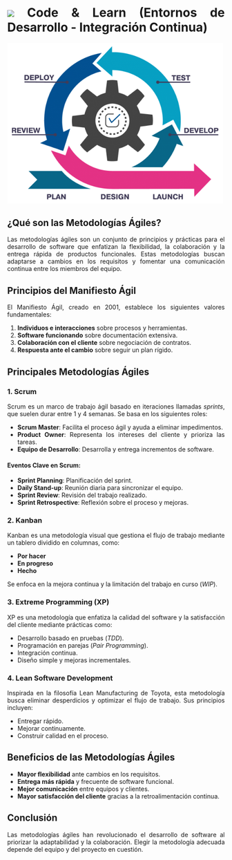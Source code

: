 <div align="justify">

# <img src=../../../../images/coding-book.png width="40"> Code & Learn (Entornos de Desarrollo - Integración Continua)

<img src="images/metodologia-agile.png" width="500" >

## ¿Qué son las Metodologías Ágiles?

Las metodologías ágiles son un conjunto de principios y prácticas para el desarrollo de software que enfatizan la flexibilidad, la colaboración y la entrega rápida de productos funcionales. Estas metodologías buscan adaptarse a cambios en los requisitos y fomentar una comunicación continua entre los miembros del equipo.

## Principios del Manifiesto Ágil

El Manifiesto Ágil, creado en 2001, establece los siguientes valores fundamentales:

1. **Individuos e interacciones** sobre procesos y herramientas.
2. **Software funcionando** sobre documentación extensiva.
3. **Colaboración con el cliente** sobre negociación de contratos.
4. **Respuesta ante el cambio** sobre seguir un plan rígido.

## Principales Metodologías Ágiles

### 1. Scrum
Scrum es un marco de trabajo ágil basado en iteraciones llamadas *sprints*, que suelen durar entre 1 y 4 semanas. Se basa en los siguientes roles:

- **Scrum Master**: Facilita el proceso ágil y ayuda a eliminar impedimentos.
- **Product Owner**: Representa los intereses del cliente y prioriza las tareas.
- **Equipo de Desarrollo**: Desarrolla y entrega incrementos de software.

#### Eventos Clave en Scrum:

- **Sprint Planning**: Planificación del sprint.
- **Daily Stand-up**: Reunión diaria para sincronizar el equipo.
- **Sprint Review**: Revisión del trabajo realizado.
- **Sprint Retrospective**: Reflexión sobre el proceso y mejoras.

### 2. Kanban

Kanban es una metodología visual que gestiona el flujo de trabajo mediante un tablero dividido en columnas, como:

- **Por hacer**
- **En progreso**
- **Hecho**

Se enfoca en la mejora continua y la limitación del trabajo en curso (*WIP*).

### 3. Extreme Programming (XP)

XP es una metodología que enfatiza la calidad del software y la satisfacción del cliente mediante prácticas como:

- Desarrollo basado en pruebas (*TDD*).
- Programación en parejas (*Pair Programming*).
- Integración continua.
- Diseño simple y mejoras incrementales.

### 4. Lean Software Development

Inspirada en la filosofía Lean Manufacturing de Toyota, esta metodología busca eliminar desperdicios y optimizar el flujo de trabajo. Sus principios incluyen:

- Entregar rápido.
- Mejorar continuamente.
- Construir calidad en el proceso.

## Beneficios de las Metodologías Ágiles

- **Mayor flexibilidad** ante cambios en los requisitos.
- **Entrega más rápida** y frecuente de software funcional.
- **Mejor comunicación** entre equipos y clientes.
- **Mayor satisfacción del cliente** gracias a la retroalimentación continua.

## Conclusión

Las metodologías ágiles han revolucionado el desarrollo de software al priorizar la adaptabilidad y la colaboración. Elegir la metodología adecuada depende del equipo y del proyecto en cuestión.

</div>